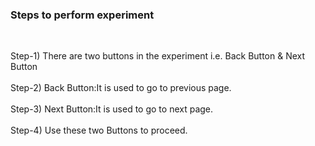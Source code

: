 ### Steps to perform experiment
<br>

Step-1) There are two buttons in the experiment i.e. Back Button & Next Button<br><br>
Step-2) Back Button:It is used to go to previous page.<br><br>
Step-3) Next Button:It is used to go to next page.<br><br>
Step-4) Use these two Buttons to proceed.<br><br>

